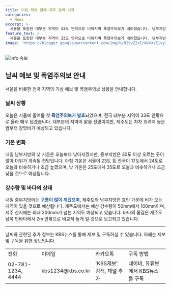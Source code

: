```yaml
---
title: 더위 피해 밤에 제주 장마 시작
categories:
  - News
excerpt: >
  서울을 포함한 대부분 지역이 33도 안팎으로 더워지며 폭염주의보가 내려졌습니다. 남부지방은 오늘보다 기온이 낮겠지만, 중부지방은 30도 이상으로 더위가 이어질 전망입니다. 또한, 제주도는 흐려져 장맛비가 내릴 것으로 예상되며, 바다의 물결도 높아지겠습니다.  전국적으로 낮 기온은 25도에서 35도로 오늘과 비슷하거나 조금 낮아지겠습니다. 특히, 제주도에서는 50mm에서 100mm의 강수량이 예상되며, 제주 산지에는 최대 200mm가 넘을 수 있다고 합니다.
feature_text: >
  서울을 포함한 대부분 지역이 33도 안팎으로 더워지며 폭염주의보가 내려졌습니다. 남부지방은 오늘보다 기온이 낮겠지만, 중부지방은 30도 이상으로 더위가 이어질 전망입니다. 또한, 제주도는 흐려져 장맛비가 내릴 것으로 예상되며, 바다의 물결도 높아지겠습니다.  전국적으로 낮 기온은 25도에서 35도로 오늘과 비슷하거나 조금 낮아지겠습니다. 특히, 제주도에서는 50mm에서 100mm의 강수량이 예상되며, 제주 산지에는 최대 200mm가 넘을 수 있다고 합니다.
image: 'https://blogger.googleusercontent.com/img/b/R29vZ2xl/AVvXsEixyZcFfHzMRdzZMjFBmAUKJYCLCGyLL1o632UiGVXcaFdKo_bkvkuCioo0uUKlGfBVcT3P84aROyZIXSBEx3Aw5nCQ3pTgDom1WDC4m8eifvWiAmWEEVb4x6G_l8C0QH225ldMjyaFvpxGEBGNO37VmDTDMHGhJPq73UglMfDca1-0aw/s1600/blogspot.png'
---
```


<p><img src="https://blogger.googleusercontent.com/img/b/R29vZ2xl/AVvXsEixyZcFfHzMRdzZMjFBmAUKJYCLCGyLL1o632UiGVXcaFdKo_bkvkuCioo0uUKlGfBVcT3P84aROyZIXSBEx3Aw5nCQ3pTgDom1WDC4m8eifvWiAmWEEVb4x6G_l8C0QH225ldMjyaFvpxGEBGNO37VmDTDMHGhJPq73UglMfDca1-0aw/s1600/blogspot.png" alt="info 속보" /></p>

<h2 data-ke-size="size26">날씨 예보 및 폭염주의보 안내</h2>

<p data-ke-size="size16">서울을 비롯한 전국 지역의 기상 예보 및 폭염주의보 상황을 안내합니다.</p>

<h3>날씨 상황</h3>

<p data-ke-size="size16">오늘은 서울에 올여름 첫 <b><span style="color: #1a5490;">폭염주의보가 발효</span></b>되었으며, 전국 대부분 지역이 33도 안팎으로 올라 매우 덥겠습니다. 대부분의 지역이 맑을 전망이지만, 제주도는 차차 흐려져 늦은 밤부터 장맛비가 예상되고 있습니다.</p>

<h3>기온 변화</h3>

<p data-ke-size="size16">내일 남부지방의 낮 기온은 오늘보다 낮아지겠지만, 중부지방은 30도 이상 오르는 곳이 많아 더위가 계속될 전망입니다. 아침 기온은 서울이 23도 등 전국이 17도에서 24도로 오늘과 비슷하거나 조금 높겠으며, 낮 기온은 25도에서 35도로 오늘과 비슷하거나 조금 낮을 것으로 예상됩니다.</p>

<h3>강수량 및 바다의 상태</h3>

<p data-ke-size="size16">내일 중부지방에는 <b><span style="color: #1a5490;">구름이 많이 끼겠으며,</span></b> 제주도와 남부지방은 흐린 가운데 비가 오는 지역이 있을 것으로 예상됩니다. 제주도에서는 예상 강수량이 50mm에서 100mm이며, 제주 산지에는 최대 200mm가 넘는 지역도 예상되고 있습니다. 바다의 물결은 제주도 남쪽 먼바다에서 2m 안팎으로 비교적 높게 일 것으로 보고되고 있습니다.</p>

<hr>

<p data-ke-size="size16">날씨와 관련된 추가 정보는 KBS뉴스를 통해 제보 및 구독하실 수 있습니다. 아래는 제보 및 구독을 위한 정보입니다.</p>

<table>
  <tr>
    <td>전화</td>
    <td>이메일</td>
    <td>카카오톡</td>
    <td>구독 방법</td>
  </tr>
  <tr>
    <td>02-781-1234, 4444</td>
    <td>kbs1234@kbs.co.kr</td>
    <td>'KBS제보' 검색, 채널 추가</td>
    <td>네이버, 유튜브에서 KBS뉴스를 구독</td>
  </tr>
</table>

<p data-ke-size="size16">&nbsp;</p>

